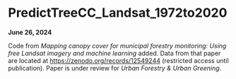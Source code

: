 # PredictTreeCC_Landsat_1972to2020

**June 26, 2024**

Code from _Mapping canopy cover for municipal forestry monitoring: Using free Landsat imagery and machine learning_ added. Data from that paper are located at https://zenodo.org/records/12549244 (restricted access until publication). Paper is under review for _Urban Forestry & Urban Greening_. 
